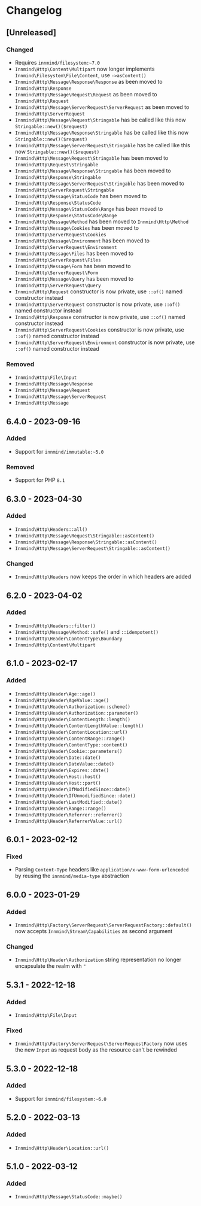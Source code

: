 # Changelog

## [Unreleased]

### Changed

- Requires `innmind/filesystem:~7.0`
- `Innmind\Http\Content\Multipart` now longer implements `Innmind\Filesystem\File\Content`, use `->asContent()`
- `Innmind\Http\Message\Response\Response` as been moved to `Innmind\Http\Response`
- `Innmind\Http\Message\Request\Request` as been moved to `Innmind\Http\Request`
- `Innmind\Http\Message\ServerRequest\ServerRequest` as been moved to `Innmind\Http\ServerRequest`
- `Innmind\Http\Message\Request\Stringable` has be called like this now `Stringable::new()($request)`
- `Innmind\Http\Message\Response\Stringable` has be called like this now `Stringable::new()($request)`
- `Innmind\Http\Message\ServerRequest\Stringable` has be called like this now `Stringable::new()($request)`
- `Innmind\Http\Message\Request\Stringable` has been moved to `Innmind\Http\Request\Stringable`
- `Innmind\Http\Message\Response\Stringable` has been moved to `Innmind\Http\Response\Stringable`
- `Innmind\Http\Message\ServerRequest\Stringable` has been moved to `Innmind\Http\ServerRequest\Stringable`
- `Innmind\Http\Message\StatusCode` has been moved to `Innmind\Http\Response\StatusCode`
- `Innmind\Http\Message\StatusCode\Range` has been moved to `Innmind\Http\Response\StatusCode\Range`
- `Innmind\Http\Message\Method` has been moved to `Innmind\Http\Method`
- `Innmind\Http\Message\Cookies` has been moved to `Innmind\Http\ServerRequest\Cookies`
- `Innmind\Http\Message\Environment` has been moved to `Innmind\Http\ServerRequest\Environment`
- `Innmind\Http\Message\Files` has been moved to `Innmind\Http\ServerRequest\Files`
- `Innmind\Http\Message\Form` has been moved to `Innmind\Http\ServerRequest\Form`
- `Innmind\Http\Message\Query` has been moved to `Innmind\Http\ServerRequest\Query`
- `Innmind\Http\Request` constructor is now private, use `::of()` named constructor instead
- `Innmind\Http\ServerRequest` constructor is now private, use `::of()` named constructor instead
- `Innmind\Http\Response` constructor is now private, use `::of()` named constructor instead
- `Innmind\Http\ServerRequest\Cookies` constructor is now private, use `::of()` named constructor instead
- `Innmind\Http\ServerRequest\Environment` constructor is now private, use `::of()` named constructor instead

### Removed

- `Innmind\Http\File\Input`
- `Innmind\Http\Message\Response`
- `Innmind\Http\Message\Request`
- `Innmind\Http\Message\ServerRequest`
- `Innmind\Http\Message`

## 6.4.0 - 2023-09-16

### Added

- Support for `innmind/immutable:~5.0`

### Removed

- Support for PHP `8.1`

## 6.3.0 - 2023-04-30

### Added

- `Innmind\Http\Headers::all()`
- `Innmind\Http\Message\Request\Stringable::asContent()`
- `Innmind\Http\Message\Response\Stringable::asContent()`
- `Innmind\Http\Message\ServerRequest\Stringable::asContent()`

### Changed

- `Innmind\Http\Headers` now keeps the order in which headers are added

## 6.2.0 - 2023-04-02

### Added

- `Innmind\Http\Headers::filter()`
- `Innmind\Http\Message\Method::safe()` and `::idempotent()`
- `Innmind\Http\Header\ContentType\Boundary`
- `Innmind\Http\Content\Multipart`

## 6.1.0 - 2023-02-17

### Added

- `Innmind\Http\Header\Age::age()`
- `Innmind\Http\Header\AgeValue::age()`
- `Innmind\Http\Header\Authorization::scheme()`
- `Innmind\Http\Header\Authorization::parameter()`
- `Innmind\Http\Header\ContentLength::length()`
- `Innmind\Http\Header\ContentLengthValue::length()`
- `Innmind\Http\Header\ContentLocation::url()`
- `Innmind\Http\Header\ContentRange::range()`
- `Innmind\Http\Header\ContentType::content()`
- `Innmind\Http\Header\Cookie::parameters()`
- `Innmind\Http\Header\Date::date()`
- `Innmind\Http\Header\DateValue::date()`
- `Innmind\Http\Header\Expires::date()`
- `Innmind\Http\Header\Host::host()`
- `Innmind\Http\Header\Host::port()`
- `Innmind\Http\Header\IfModifiedSince::date()`
- `Innmind\Http\Header\IfUnmodifiedSince::date()`
- `Innmind\Http\Header\LastModified::date()`
- `Innmind\Http\Header\Range::range()`
- `Innmind\Http\Header\Referrer::referrer()`
- `Innmind\Http\Header\ReferrerValue::url()`

## 6.0.1 - 2023-02-12

### Fixed

- Parsing `Content-Type` headers like `application/x-www-form-urlencoded` by reusing the `innmind/media-type` abstraction

## 6.0.0 - 2023-01-29

### Added

- `Innmind\Http\Factory\ServerRequest\ServerRequestFactory::default()` now accepts `Innmind\Stream\Capabilities` as second argument

### Changed

- `Innmind\Http\Header\Authorization` string representation no longer encapsulate the realm with `"`

## 5.3.1 - 2022-12-18

### Added

- `Innmind\Http\File\Input`

### Fixed

- `Innmind\Http\Factory\ServerRequest\ServerRequestFactory` now uses the new `Input` as request body as the resource can't be rewinded

## 5.3.0 - 2022-12-18

### Added

- Support for `innmind/filesystem:~6.0`

## 5.2.0 - 2022-03-13

### Added

- `Innmind\Http\Header\Location::url()`

## 5.1.0 - 2022-03-12

### Added

- `Innmind\Http\Message\StatusCode::maybe()`
